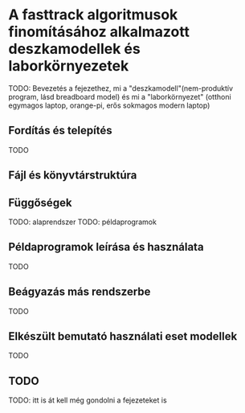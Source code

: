 A fasttrack algoritmusok finomításához alkalmazott deszkamodellek és laborkörnyezetek
=====================================================================================

TODO: Bevezetés a fejezethez, mi a "deszkamodell"(nem-produktív program, lásd breadboard model) és mi a "laborkörnyezet" (otthoni egymagos laptop, orange-pi, erős sokmagos modern laptop)

Fordítás és telepítés
---------------------

TODO

Fájl és könyvtárstruktúra
-------------------------

Függőségek
----------

TODO: alaprendszer
TODO: példaprogramok

Példaprogramok leírása és használata
------------------------------------

TODO

Beágyazás más rendszerbe
------------------------

TODO

Elkészült bemutató használati eset modellek
-------------------------------------------

TODO

TODO
----

TODO: itt is át kell még gondolni a fejezeteket is
